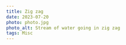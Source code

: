 ```yaml
---
title: Zig zag
date: 2023-07-20
photo: photo.jpg
photo_alt: Stream of water going in zig zag
tags: Misc
---
```

